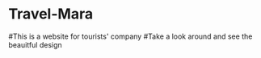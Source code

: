 # Travel-Mara
#This is a website for tourists' company
#Take a look around and see the beauitful design
